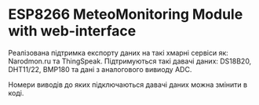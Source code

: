 # ESP8266 MeteoMonitoring Module with web-interface
Реалізована підтримка експорту даних на такі хмарні сервіси як: Narodmon.ru та ThingSpeak. Підтримуються такі давачі даних: DS18B20, DHT11/22, BMP180 та дані з аналогового вивиоду ADC.

Номери виводів до яких підключаються давачі даних можна змінити в коді.
